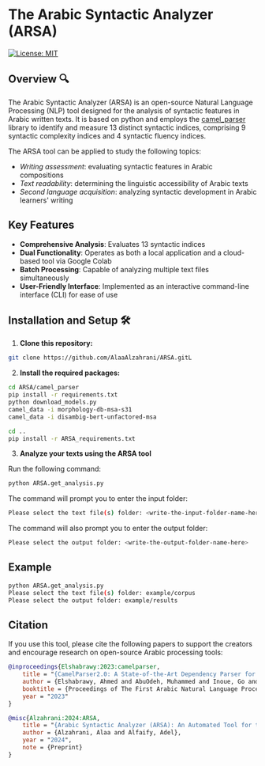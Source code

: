 # The Arabic Syntactic Analyzer (ARSA) 


[![License: MIT](https://img.shields.io/badge/License-MIT-yellow.svg)](https://opensource.org/licenses/MIT)




## Overview 🔍

The Arabic Syntactic Analyzer (ARSA) is an open-source Natural Language Processing (NLP) tool designed for the analysis of syntactic features in Arabic written texts. It is based on python and employs the [camel_parser](https://github.com/CAMeL-Lab/camel_tools) library to identify and measure 13 distinct syntactic indices, comprising 9 syntactic complexity indices and 4 syntactic fluency indices. 

The ARSA tool can be applied to study the following topics:

- *Writing assessment*: evaluating syntactic features in Arabic compositions
- *Text readability*: determining the linguistic accessibility of Arabic texts
- *Second language acquisition*: analyzing syntactic development in Arabic learners' writing

## Key Features 

- **Comprehensive Analysis**: Evaluates 13 syntactic indices 
- **Dual Functionality**: Operates as both a local application and a cloud-based tool via Google Colab 
- **Batch Processing**: Capable of analyzing multiple text files simultaneously 
- **User-Friendly Interface**: Implemented as an interactive command-line interface (CLI) for ease of use 

## Installation and Setup 🛠️

1. **Clone this repository:**
```bash
git clone https://github.com/AlaaAlzahrani/ARSA.gitL
```

2. **Install the required packages:**

```bash
cd ARSA/camel_parser
pip install -r requirements.txt
python download_models.py
camel_data -i morphology-db-msa-s31
camel_data -i disambig-bert-unfactored-msa
```

```bash
cd ..
pip install -r ARSA_requirements.txt
```

3. **Analyze your texts using the ARSA tool**

Run the following command:

```bash
python ARSA.get_analysis.py
```

The command will prompt you to enter the input folder:

```bash
Please select the text file(s) folder: <write-the-input-folder-name-here>
```

The command will also prompt you to enter the output folder:

```bash
Please select the output folder: <write-the-output-folder-name-here>
```

## Example
```bash
python ARSA.get_analysis.py
Please select the text file(s) folder: example/corpus
Please select the output folder: example/results
```

## Citation

If you use this tool, please cite the following papers to support the creators and encourage research on open-source Arabic processing tools:

```bibtex
@inproceedings{Elshabrawy:2023:camelparser,
    title = "{CamelParser2.0: A State-of-the-Art Dependency Parser for Arabic}",
    author = {Elshabrawy, Ahmed and AbuOdeh, Muhammed and Inoue, Go and Habash, Nizar},
    booktitle = {Proceedings of The First Arabic Natural Language Processing Conference (ArabicNLP 2023)},
    year = "2023"
}
```

```bibtex
@misc{Alzahrani:2024:ARSA,
    title = "{Arabic Syntactic Analyzer (ARSA): An Automated Tool for the Analysis of Arabic Written Texts}",
    author = {Alzahrani, Alaa and Alfaify, Adel},
    year = "2024",
    note = {Preprint}
}
```